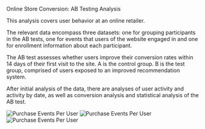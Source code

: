 Online Store Conversion: AB Testing Analysis

This analysis covers user behavior at an online retailer.

The relevant data encompass three datasets: one for grouping participants in the AB tests, one for events that users of the website engaged in and one for enrollment information about each participant.

The AB test assesses whether users improve their conversion rates within 14 days of their first visit to the site. A is the control group. B is the test group, comprised of users exposed to an improved recommendation system.

After initial analysis of the data, there are analyses of user activity and activity by date, as well as conversion analysis and statistical analysis of the AB test.

![Purchase Events Per User](https://raw.githubusercontent.com/daiichigo/assets/master/folder/purchaseeventsperuser.jpg)
![Purchase Events Per User](https://raw.githubusercontent.com/daiichigo/assets/master/Analytics/purchaseeventsperuser.jpg)
![Purchase Events Per User](https://raw.githubusercontent.com/daiichigo/assets/main/Analytics/purchaseeventsperuser.jpg)




